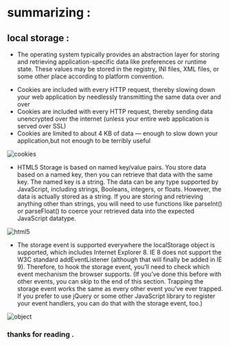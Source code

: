 # summarizing : 
## local storage : 
* The operating system typically provides an abstraction layer for storing and retrieving application-specific data like preferences or runtime state. These values may be stored in the registry, INI files, XML files, or some other place according to platform convention. 

- Cookies are included with every HTTP request, thereby slowing down your web application by needlessly transmitting the same data over and over
- Cookies are included with every HTTP request, thereby sending data unencrypted over the internet (unless your entire web application is served over SSL)
- Cookies are limited to about 4 KB of data — enough to slow down your application,but not enough to be terribly useful

![cookies](https://www.privacypolicies.com/public/uploads/2018/02/browser-cookies-ultimate-guide.jpg)

* HTML5 Storage is based on named key/value pairs. You store data based on a named key, then you can retrieve that data with the same key. The named key is a string. The data can be any type supported by JavaScript, including strings, Booleans, integers, or floats. However, the data is actually stored as a string. If you are storing and retrieving anything other than strings, you will need to use functions like parseInt() or parseFloat() to coerce your retrieved data into the expected JavaScript datatype.

![html5](https://lh3.googleusercontent.com/proxy/02M5P-aGcX61-ztXDnYm3yONAwUy4G35LnyjIt-3e5o8LSNrsbraYTiTo02L7sMNxjqJ8drX8nOtAbluhhwGYzodjZZa5KC52ytYnwWkIwJK9IlT)


* The storage event is supported everywhere the localStorage object is supported, which includes Internet Explorer 8. IE 8 does not support the W3C standard addEventListener (although that will finally be added in IE 9). Therefore, to hook the storage event, you’ll need to check which event mechanism the browser supports. (If you’ve done this before with other events, you can skip to the end of this section. Trapping the storage event works the same as every other event you’ve ever trapped. If you prefer to use jQuery or some other JavaScript library to register your event handlers, you can do that with the storage event, too.)

![object](https://image.slidesharecdn.com/html5localstorage-140511235722-phpapp01/95/html5-local-storage-12-638.jpg?cb=1399852926)

### thanks for reading . 